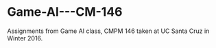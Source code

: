 # Game-AI---CM-146

Assignments from Game AI class, CMPM 146 taken at UC Santa Cruz in Winter 2016.
